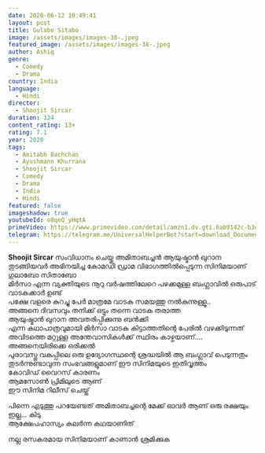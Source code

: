 ```yaml
---
date: 2020-06-12 10:49:41
layout: post
title: Gulabo Sitabo
image: /assets/images/images-38-.jpeg
featured_image: /assets/images/images-38-.jpeg
author: Ashiq
genre:
  - Comedy
  - Drama
country: India
language:
  - Hindi
director:
  - Shoojit Sircar
duration: 124
content_rating: 13+
rating: 7.1
year: 2020
tags:
  - Amitabh Bachchan
  - Ayushmann Khurrana
  - Shoojit Sircar
  - Comedy
  - Drama
  - India
  - Hindi
featured: false
imageshadow: true
youtubeId: o0qeQ_yHqtA
primeVideo: https://www.primevideo.com/detail/amzn1.dv.gti.6ab9142c-b3d3-ec8f-07b8-fb8be68aa0b1/?ref_=dvm_pds_gen_in_as_s_gt_gulab0%7Cc_441677965906_m_-dm_s_&gclid=Cj0KCQjwz4z3BRCgARIsAES_OVcBM7AbBK6IiPZwIBJVHP5b6vraDurxmjpJoWtDLP1Of6zd6NcKNmQaAuriEALw_wcB
telegram: https://telegram.me/UniversalHelperBot?start=download_Document_399
---
```

**Shoojit Sircar** സംവിധാനം ചെയ്തു അമിതാബച്ചൻ ആയുഷ്മാൻ ഖുറാന തുടങ്ങിയവർ അഭിനയിച്ച കോമഡി ഡ്രാമ വിഭാഗത്തിൽപ്പെടുന്ന സിനിമയാണ് ഗുലാബോ സിതാബോ\
മിർസാ എന്ന വ്യക്തിയുടെ നൂറു വർഷത്തിലേറെ പഴക്കമുള്ള ബംഗ്ലാവിൽ ഒരുപാട് വാടകക്കാർ ഉണ്ട്\
പക്ഷേ വളരെ കുറച്ചു പേർ മാത്രമേ വാടക സമയത്തു നൽകുന്നുള്ളൂ..\
അങ്ങനെ ദിവസവും തനിക്ക് ഒട്ടും തന്നെ വാടക തരാത്ത\
ആയുഷ്മാൻ ഖുറാന അവതരിപ്പിക്കുന്നു ബൻക്കി\
എന്ന കഥാപാത്രവുമായി മിർസാ വാടക കിട്ടാത്തതിന്റെ പേരിൽ വഴക്കിടുന്നത് അവിടത്തെ മറ്റുള്ള അന്തേവാസികൾക്ക് സ്ഥിരം കാഴ്ചയാണ്....\
അങ്ങനെയിരിക്കെ ഒരിക്കൽ\
പുരാവസ്തു വകുപ്പിലെ ഒരു ഉദ്യോഗസ്ഥന്റെ ശ്രദ്ധയിൽ ആ ബംഗ്ലാവ് പെടുന്നതും തുടർന്നുണ്ടാവുന്ന സംഭവങ്ങളുമാണ് ഈ സിനിമയുടെ ഇതിവൃത്തം\
കോവിഡ് വൈറസ് കാരണം\
ആമസോൺ പ്രിമിലുടെ ആണ്\
ഈ സിനിമ റിലീസ് ചെയ്ത്

പിന്നെ എടുത്തു പറയേണ്ടത് അമിതാബച്ചന്റെ മേക്ക് ഓവർ ആണ് ഒരു രക്ഷയും ഇല്ല... കിടു\
ആക്ഷേപഹാസ്യം കലർന്ന കഥയാണിത്

നല്ല രസകരമായ സിനിമയാണ് കാണാൻ ശ്രമിക്കുക